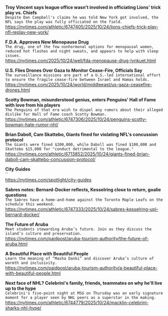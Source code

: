 **Troy Vincent says league office wasn't involved in officiating Lions' trick play vs. Chiefs**\
`Despite Dan Campbell's claims he was told New York got involved, the NFL says the play was fully officiated on the field.`\
https://nytimes.com/athletic/6747405/2025/10/24/lions-chiefs-trick-play-nfl-replay-new-york/

**F.D.A. Approves New Menopause Drug**\
`The drug, one of the few nonhormonal options for menopausal women, reduced hot flashes and night sweats, and appears to help with sleep issues.`\
https://nytimes.com/2025/10/24/well/fda-menopause-drug-lynkuet.html

**U.S. Flies Drones Over Gaza to Monitor Cease-Fire, Officials Say**\
`The surveillance missions are part of a U.S.-led international effort to ensure the fragile cease-fire between Israel and Hamas holds.`\
https://nytimes.com/2025/10/24/world/middleeast/us-gaza-ceasefire-drones.html

**Scotty Bowman, misunderstood genius, enters Penguins' Hall of Fame with love from his players**\
`The Penguins of that era wish to dispel any rumors about their alleged dislike for Hall of Fame coach Scotty Bowman. `\
https://nytimes.com/athletic/6747306/2025/10/24/penguins-scotty-bowman-hate-rumor-nhl/

**Brian Daboll, Cam Skattebo, Giants fined for violating NFL's concussion protocol**\
`The Giants were fined $200,000, while Daboll was fined $100,000 and Skattebo $15,000 for "conduct detrimental to the league."`\
https://nytimes.com/athletic/6713852/2025/10/24/giants-fined-brian-daboll-cam-skattebo-concussion-protocol/

**City Guides**\
``\
https://nytimes.com/spotlight/city-guides

**Sabres notes: Bernard-Docker reflects, Kesselring close to return, goalie questions**\
`The Sabres have a home-and-home against the Toronto Maple Leafs on the schedule this weekend.`\
https://nytimes.com/athletic/6747333/2025/10/24/sabres-kesselring-upl-bernard-docker/

**The Future of Aruba**\
`Meet students stewarding Aruba’s future. Join as they discuss the island’s culture and preservation.`\
https://nytimes.com/paidpost/aruba-tourism-authority/the-future-of-aruba.html

**A Beautiful Place with Beautiful People**\
`Learn the meaning of “Masha Danki” and discover Aruba’s culture of warmth and inclusivity.`\
https://nytimes.com/paidpost/aruba-tourism-authority/a-beautiful-place-with-beautiful-people.html

**Next face of NHL? Celebrini's family, friends, teammates on why he'll live up to the hype**\
`Celebrini's five-point night at MSG on Thursday was an early signature moment for a player seen by NHL peers as a superstar in the making.`\
https://nytimes.com/athletic/6744779/2025/10/24/macklin-celebrini-sharks-nhl-hype/

